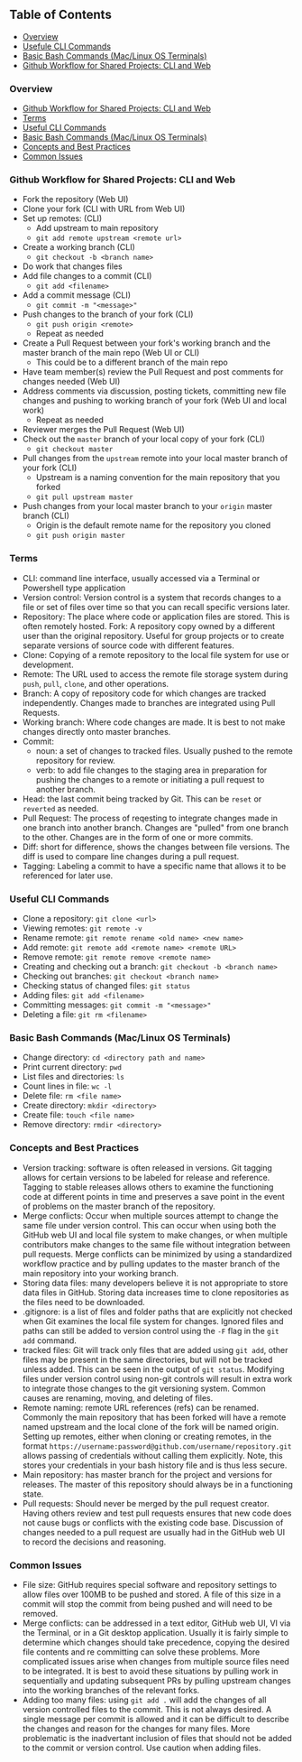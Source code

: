 ## Table of Contents
- [Overview](https://github.com/casierea/ThemePark/blob/master/Documentation/git_workflow.md#overview)
- [Usefule CLI Commands](https://github.com/casierea/ThemePark/blob/master/Documentation/git_workflow.md#useful-cli-commands)
- [Basic Bash Commands (Mac/Linux OS Terminals)](https://github.com/casierea/ThemePark/blob/master/Documentation/git_workflow.md#basic-bash-commands-maclinux-os-terminals)
- [Github Workflow for Shared Projects: CLI and Web]()


### Overview
- [Github Workflow for Shared Projects: CLI and Web]()
- [Terms]()
- [Useful CLI Commands]()
- [Basic Bash Commands (Mac/Linux OS Terminals)]()
- [Concepts and Best Practices]()
- [Common Issues]()


### Github Workflow for Shared Projects: CLI and Web
- Fork the repository (Web UI)
- Clone your fork (CLI with URL from Web UI)
- Set up remotes: (CLI)
	- Add upstream to main repository
	- `git add remote upstream <remote url>`
- Create a working branch (CLI)
	- `git checkout -b <branch name>`
- Do work that changes files 
- Add file changes to a commit (CLI)
	- `git add <filename>`
- Add a commit message (CLI)
	- `git commit -m "<message>"`
- Push changes to the branch of your fork (CLI)
	- `git push origin <remote>`
	- Repeat as needed
- Create a Pull Request between your fork's working branch and the master branch of the main repo (Web UI or CLI)
	- This could be to a different branch of the main repo
- Have team member(s) review the Pull Request and post comments for changes needed (Web UI)
- Address comments via discussion, posting tickets, committing new file changes and pushing to working branch of your fork (Web UI and local work)
	- Repeat as needed
- Reviewer merges the Pull Request (Web UI)
- Check out the `master` branch of your local copy of your fork (CLI)
	- `git checkout master`
- Pull changes from the `upstream` remote into your local master branch of your fork (CLI)
	- Upstream is a naming convention for the main repository that you forked
	- `git pull upstream master`
- Push changes from your local master branch to your `origin` master branch (CLI)
	- Origin is the default remote name for the repository you cloned
	- `git push origin master`


### Terms
- CLI: command line interface, usually accessed via a Terminal or Powershell type application
- Version control: Version control is a system that records changes to a file or set of files over time so that you can recall specific versions later.
- Repository: The place where code or application files are stored. This is often remotely hosted.
 Fork: A repository copy owned by a different user than the original repository. Useful for group projects or to create separate versions of source code with different features.
- Clone: Copying of a remote repository to the local file system for use or development.
- Remote: The URL used to access the remote file storage system during `push`, `pull`, `clone`, and other operations.
- Branch: A copy of repository code for which changes are tracked independently. Changes made to branches are integrated using Pull Requests.
- Working branch: Where code changes are made. It is best to not make changes directly onto master branches.
- Commit: 
	- noun: a set of changes to tracked files. Usually pushed to the remote repository for review.
	- verb: to add file changes to the staging area in preparation for pushing the changes to a remote or initiating a pull request to another branch.
- Head: the last commit being tracked by Git. This can be `reset` or `reverted` as needed.
- Pull Request: The process of reqesting to integrate changes made in one branch into another branch. Changes are "pulled" from one branch to the other. Changes are in the form of one or more commits.
- Diff: short for difference, shows the changes between file versions. The diff is used to compare line changes during a pull request.
- Tagging: Labeling a commit to have a specific name that allows it to be referenced for later use.


### Useful CLI Commands
- Clone a repository: `git clone <url>`
- Viewing remotes: `git remote -v`
- Rename remote: `git remote rename <old name> <new name>`
- Add remote: `git remote add <remote name> <remote URL>`
- Remove remote: `git remote remove <remote name>`
- Creating and checking out a branch: `git checkout -b <branch name>`
- Checking out branches: `git checkout <branch name>`
- Checking status of changed files: `git status`
- Adding files: `git add <filename>`
- Committing messages: `git commit -m "<message>"`
- Deleting a file: `git rm <filename>`


### Basic Bash Commands (Mac/Linux OS Terminals)
- Change directory: `cd <directory path and name>`
- Print current directory: `pwd`
- List files and directories: `ls`
- Count lines in file: `wc -l`
- Delete file: `rm <file name>`
- Create directory: `mkdir <directory>`
- Create file: `touch <file name>`
- Remove directory: `rmdir <directory>`


### Concepts and Best Practices
- Version tracking: software is often released in versions. Git tagging allows for certain versions to be labeled for release and reference. Tagging to stable releases allows others to examine the functioning code at different points in time and preserves a save point in the event of problems on the master branch of the repository.
- Merge conflicts: Occur when multiple sources attempt to change the same file under version control. This can occur when using both the GitHub web UI and local file system to make changes, or when multiple contributors make changes to the same file without integration between pull requests. Merge conflicts can be minimized by using a standardized workflow practice and by pulling updates to the master branch of the main repository into your working branch.
- Storing data files: many developers believe it is not appropriate to store data files in GitHub. Storing data increases time to clone repositories as the files need to be downloaded. 
- .gitignore: is a list of files and folder paths that are explicitly not checked when Git examines the local file system for changes. Ignored files and paths can still be added to version control using the `-F` flag in the `git add` command.
- tracked files: Git will track only files that are added using `git add`, other files may be present in the same directories, but will not be tracked unless added. This can be seen in the output of `git status`. Modifying files under version control using non-git controls will result in extra work to integrate those changes to the git versioning system. Common causes are renaming, moving, and deleting of files.
- Remote naming: remote URL references (refs) can be renamed. Commonly the main repository that has been forked will have a remote named upstream and the local clone of the fork will be named origin. Setting up remotes, either when cloning or creating remotes, in the format `https://username:password@github.com/username/repository.git` allows passing of credentials without calling them explicitly. Note, this stores your credentials in your bash history file and is thus less secure.
- Main repository: has master branch for the project and versions for releases. The master of this repository should always be in a functioning state.
- Pull requests: Should never be merged by the pull request creator. Having others review and test pull requests ensures that new code does not cause bugs or conflicts with the existing code base. Discussion of changes needed to a pull request are usually had in the GitHub web UI to record the decisions and reasoning.


### Common Issues
- File size: GitHub requires special software and repository settings to allow files over 100MB to be pushed and stored. A file of this size in a commit will stop the commit from being pushed and will need to be removed.
- Merge conflicts: can be addressed in a text editor, GitHub web UI, VI via the Terminal, or in a Git desktop application. Usually it is fairly simple to determine which changes should take precedence, copying the desired file contents and re committing can solve these problems. More complicated issues arise when changes from multiple source files need to be integrated. It is best to avoid these situations by pulling work in sequentially and updating subsequent PRs by pulling upstream changes into the working branches of the relevant forks.
- Adding too many files: using `git add .` will add the changes of all version controlled files to the commit. This is not always desired. A single message per commit is allowed and it can be difficult to describe the changes and reason for the changes for many files. More problematic is the inadvertant inclusion of files that should not be added to the commit or version control. Use caution when adding files.
